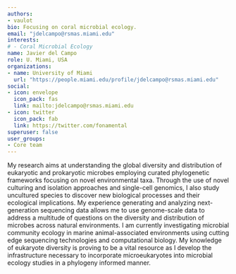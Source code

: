 ```yaml
---
authors:
- vaulot
bio: Focusing on coral microbial ecology.
email: "jdelcampo@rsmas.miami.edu"
interests:
# - Coral Microbial Ecology
name: Javier del Campo
role: U. Miami, USA
organizations:
- name: University of Miami
  url: "https://people.miami.edu/profile/jdelcampo@rsmas.miami.edu"
social:
- icon: envelope
  icon_pack: fas
  link: mailto:jdelcampo@rsmas.miami.edu
- icon: twitter
  icon_pack: fab
  link: https://twitter.com/fonamental
superuser: false
user_groups:
- Core team
---
```


My research aims at understanding the global diversity and distribution of eukaryotic and prokaryotic microbes employing curated phylogenetic frameworks focusing on novel environmental taxa. Through the use of novel culturing and isolation approaches and single-cell genomics, I also study uncultured species to discover new biological processes and their ecological implications. My experience generating and analyzing next-generation sequencing data allows me to use genome-scale data to address a multitude of questions on the diversity and distribution of microbes across natural environments. I am currently investigating microbial community ecology in marine animal-associated environments using cutting edge sequencing technologies and computational biology. My knowledge of eukaryote diversity is proving to be a vital resource as I develop the infrastructure necessary to incorporate microeukaryotes into microbial ecology studies in a phylogeny informed manner.
